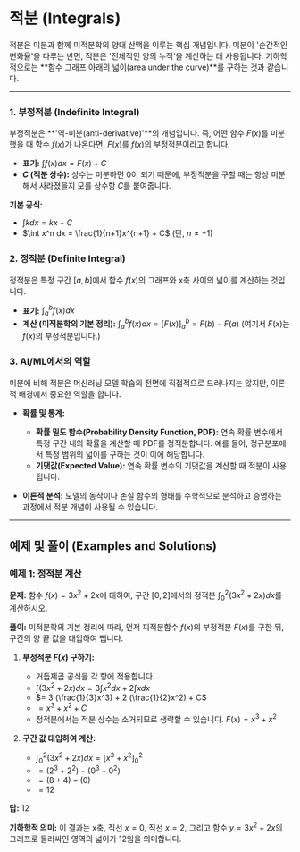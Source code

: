 # 적분 (Integrals)

적분은 미분과 함께 미적분학의 양대 산맥을 이루는 핵심 개념입니다. 미분이 '순간적인 변화율'을 다루는 반면, 적분은 '전체적인 양의 누적'을 계산하는 데 사용됩니다. 기하학적으로는 **함수 그래프 아래의 넓이(area under the curve)**를 구하는 것과 같습니다.

---

### 1. 부정적분 (Indefinite Integral)

부정적분은 **'역-미분(anti-derivative)'**의 개념입니다. 즉, 어떤 함수 $`F(x)`$를 미분했을 때 함수 $`f(x)`$가 나온다면, $`F(x)`$를 $`f(x)`$의 부정적분이라고 합니다.

- **표기:** $`\int f(x) dx = F(x) + C`$
- **$`C`$ (적분 상수):** 상수는 미분하면 0이 되기 때문에, 부정적분을 구할 때는 항상 미분해서 사라졌을지 모를 상수항 $`C`$를 붙여줍니다.

**기본 공식:**
- $`\int k dx = kx + C`$
- $`\int x^n dx = \frac{1}{n+1}x^{n+1} + C`$ (단, $`n \neq -1`$)

### 2. 정적분 (Definite Integral)

정적분은 특정 구간 $`[a, b]`$에서 함수 $`f(x)`$의 그래프와 x축 사이의 넓이를 계산하는 것입니다.

- **표기:** $`\int_{a}^{b} f(x) dx`$
- **계산 (미적분학의 기본 정리):**
  $`\int_{a}^{b} f(x) dx = [F(x)]_{a}^{b} = F(b) - F(a)`$
  (여기서 $`F(x)`$는 $`f(x)`$의 부정적분입니다.)

### 3. AI/ML에서의 역할

미분에 비해 적분은 머신러닝 모델 학습의 전면에 직접적으로 드러나지는 않지만, 이론적 배경에서 중요한 역할을 합니다.

- **확률 및 통계:**
  - **확률 밀도 함수(Probability Density Function, PDF):** 연속 확률 변수에서 특정 구간 내의 확률을 계산할 때 PDF를 정적분합니다. 예를 들어, 정규분포에서 특정 범위의 넓이를 구하는 것이 이에 해당합니다.
  - **기댓값(Expected Value):** 연속 확률 변수의 기댓값을 계산할 때 적분이 사용됩니다.

- **이론적 분석:** 모델의 동작이나 손실 함수의 형태를 수학적으로 분석하고 증명하는 과정에서 적분 개념이 사용될 수 있습니다.

---

## 예제 및 풀이 (Examples and Solutions)

### 예제 1: 정적분 계산

**문제:** 함수 $`f(x) = 3x^2 + 2x`$에 대하여, 구간 $`[0, 2]`$에서의 정적분 $`\int_{0}^{2} (3x^2 + 2x) dx`$를 계산하시오.

**풀이:**
미적분학의 기본 정리에 따라, 먼저 피적분함수 $`f(x)`$의 부정적분 $`F(x)`$를 구한 뒤, 구간의 양 끝 값을 대입하여 뺍니다.

1.  **부정적분 $`F(x)`$ 구하기:**
    - 거듭제곱 공식을 각 항에 적용합니다.
    - $`\int (3x^2 + 2x) dx = 3 \int x^2 dx + 2 \int x dx`$
    - $`= 3 (\frac{1}{3}x^3) + 2 (\frac{1}{2}x^2) + C`$
    - $`= x^3 + x^2 + C`$
    - 정적분에서는 적분 상수는 소거되므로 생략할 수 있습니다. $`F(x) = x^3 + x^2`$

2.  **구간 값 대입하여 계산:**
    - $`\int_{0}^{2} (3x^2 + 2x) dx = [x^3 + x^2]_{0}^{2}`$
    - $`= (2^3 + 2^2) - (0^3 + 0^2)`$
    - $`= (8 + 4) - (0)`$
    - $`= 12`$

**답:** 12

**기하학적 의미:**
이 결과는 x축, 직선 $`x=0`$, 직선 $`x=2`$, 그리고 함수 $`y=3x^2+2x`$의 그래프로 둘러싸인 영역의 넓이가 12임을 의미합니다.
